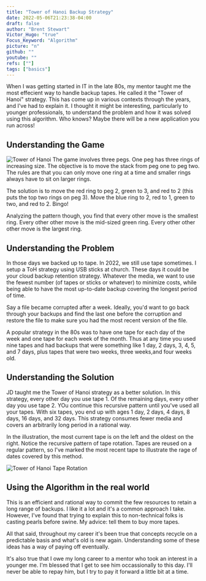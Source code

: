 ```yaml
---
title: "Tower of Hanoi Backup Strategy"
date: 2022-05-06T21:23:38-04:00
draft: false
author: "Brent Stewart"
Victor_Hugo: "true"
Focus_Keyword: "Algorithm"
picture: "n"
github: ""
youtube: ""
refs: [""]
tags: ["basics"]
---
```


When I was getting started in IT in the late 80s, my mentor taught me the most effecient way to handle backup tapes.  He called it the "Tower of Hanoi" strategy.  This has come up in various contexts through the years, and I've had to explain it.  I thought it might be interesting, particularly to younger professionals, to understand the problem and how it was solved using this algorithm.  Who knows? Maybe there will be a new application you run across!

## Understanding the Game
![Tower of Hanoi](/220506_Tower_of_Hanoi.png#floatsmallright)
The game involves three pegs.  One peg has three rings of increasing size.  The objective is to move the stack from peg one to peg two.  The rules are that you can only move one ring at a time and smaller rings always have to sit on larger rings.

The solution is to move the red ring to peg 2, green to 3, and red to 2 (this puts the top two rings on peg 3).  Move the blue ring to 2, red to 1, green to two, and red to 2.  Bingo!

Analyzing the pattern though, you find that every other move is the smallest ring.  Every other other move is the mid-sized green ring.  Every other other other move is the largest ring.

## Understanding the Problem
In those days we backed up to tape.  In 2022, we still use tape sometimes.  I setup a ToH strategy using USB sticks at church.  These days it could be your cloud backup retention strategy.  Whatever the media, we want to use the fewest number (of tapes or sticks or whatever) to minimize costs, while being able to have the most up-to-date backup covering the longest period of time.

Say a file became corrupted after a week.  Ideally, you'd want to go back through your backups and find the last one before the corruption and restore the file to make sure you had the most recent version of the file.

A popular strategy in the 80s was to have one tape for each day of the week and one tape for each week of the month.  Thus at any time you used nine tapes and had backups that were something like 1 day, 2 days, 3, 4, 5, and 7 days, plus tapes that were two weeks, three weeks,and four weeks old.

## Understanding the Solution
JD taught me the Tower of Hanoi strategy as a better solution.  In this strategy, every other day you use tape 1.  Of the remaining days, every other day you use tape 2.  YOu continue this recursive pattern until you've used all your tapes.  With six tapes, you end up with ages 1 day, 2 days, 4 days, 8 days, 16 days, and 32 days.  This strategy consumes fewer media and covers an arbitrarily long period in a rational way.

In the illustration, the most current tape is on the left and the oldest on the right.  Notice the recursive pattern of tape rotation.  Tapes are reused on a regular pattern, so I've marked the most recent tape to illustrate the rage of dates covered by this method.

![Tower of Hanoi Tape Rotation](/220506_ToHTapes.png)

## Using the Algorithm in the real world
This is an efficient and rational way to commit the few resources to retain a long range of backups.  I like it a lot and it's a common approach I take.  However, I've found that trying to explain this to non-technical folks is casting pearls before swine.  My advice: tell them to buy more tapes.

All that said, throughout my career it's been true that concepts recycle on a predictable basis and what's old is new again.  Understanding some of these ideas has a way of paying off eventually.  

It's also true that I owe my long career to a mentor who took an interest in a younger me.  I'm blessed that I get to see him occassionally to this day.  I'll never be able to repay him, but I try to pay it forward a little bit at a time.

